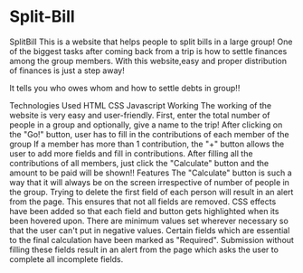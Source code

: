 # Split-Bill
SplitBill
This is a website that helps people to split bills in a large group!
One of the biggest tasks after coming back from a trip is how to settle finances among the group members. With this website,easy and proper distribution of finances is just a step away!

It tells you who owes whom and how to settle debts in group!!

Technologies Used
HTML
CSS
Javascript
Working
The working of the website is very easy and user-friendly.
First, enter the total number of people in a group and optionally, give a name to the trip!
After clicking on the "Go!" button, user has to fill in the contributions of each member of the group
If a member has more than 1 contribution, the "+" button allows the user to add more fields and fill in contributions.
After filling all the contributions of all members, just click the "Calculate" button and the amount to be paid will be shown!!
Features
The "Calculate" button is such a way that it will always be on the screen irrespective of number of people in the group.
Trying to delete the first field of each person will result in an alert from the page. This ensures that not all fields are removed.
CSS effects have been added so that each field and button gets highlighted when its been hovered upon.
There are minimum values set wherever necessary so that the user can't put in negative values.
Certain fields which are essential to the final calculation have been marked as "Required". Submission without filling these fields result in an alert from the page which asks the user to complete all incomplete fields.
